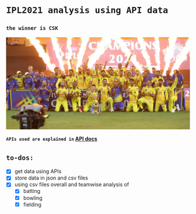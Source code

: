 # `IPL2021 analysis using API data`

### **`the winner is CSK`**
![csk won season 2021](imagesIPL/vivo-ipl-2021-top-moments.jpg)

**`APIs used are explained in` [API docs](/APIdocs.md)**
## `to-dos:`
- [x] get data using APIs
- [x] store data in json and csv files
- [x] using csv files overall and teamwise analysis of
    - [x] batting
    - [x] bowling
    - [x] fielding